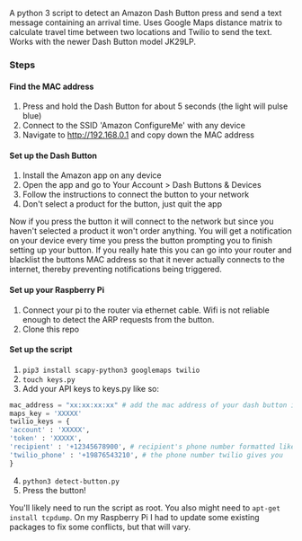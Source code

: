 A python 3 script to detect an Amazon Dash Button press and send a text message containing an arrival time. Uses Google Maps distance matrix to calculate travel time between two locations and Twilio to send the text. Works with the newer Dash Button model JK29LP.

### Steps

#### Find the MAC address

1. Press and hold the Dash Button for about 5 seconds (the light will pulse blue)
2. Connect to the SSID 'Amazon ConfigureMe' with any device
3. Navigate to http://192.168.0.1 and copy down the MAC address

#### Set up the Dash Button

1. Install the Amazon app on any device
2. Open the app and go to Your Account > Dash Buttons & Devices
3. Follow the instructions to connect the button to your network
4. Don't select a product for the button, just quit the app

Now if you press the button it will connect to the network but since you haven't selected a product it won't order anything. You will get a notification on your device every time you press the button prompting you to finish setting up your button. If you really hate this you can go into your router and blacklist the buttons MAC address so that it never actually connects to the internet, thereby preventing notifications being triggered.

#### Set up your Raspberry Pi

1. Connect your pi to the router via ethernet cable. Wifi is not reliable enough to detect the ARP requests from the button.
2. Clone this repo

#### Set up the script

1. `pip3 install scapy-python3 googlemaps twilio`
2. `touch keys.py`
3. Add your API keys to keys.py like so:
```python
mac_address = "xx:xx:xx:xx" # add the mac address of your dash button in lower case
maps_key = 'XXXXX'
twilio_keys = {
'account' : 'XXXXX',
'token' : 'XXXXX',
'recipient' : '+12345678900', # recipient's phone number formatted like so
'twilio_phone' : '+19876543210', # the phone number twilio gives you
}
``` 
4. `python3 detect-button.py`
5. Press the button!

You'll likely need to run the script as root. You also might need to `apt-get install tcpdump`. On my Raspberry Pi I had to update some existing packages to fix some conflicts, but that will vary.
